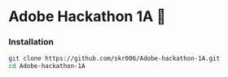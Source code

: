 # Adobe Hackathon 1A 🚀

### Installation

```bash
git clone https://github.com/skr006/Adobe-hackathon-1A.git
cd Adobe-hackathon-1A
